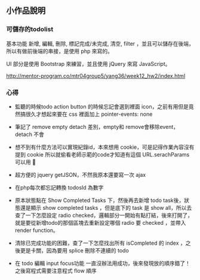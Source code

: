## 小作品說明

### 可儲存的todolist
基本功能 新增, 編輯, 刪除, 標記完成/未完成, 清空, filter ，並且可以儲存在後端，所以有做前後端的串接，是使用 php 來寫的。

UI 部分是使用 Bootstrap 來練習，並且使用 jQuery 來寫 JavaScript。 

http://mentor-program.co/mtr04group5/yang36/week12_hw2/index.html
### 心得

- 監聽的時候todo action button 的時候忘記會選到裡面 icon，之前有用但是竟然搞很久才想起來要在 css 裡面加上 pointer-events: none

- 筆記了 remove empty detach 差別，empty和 remove會移除event，detach 不會

- 想不到有什麼方法可以實現紀錄id，本來想用 cookie，可是記得作業內容沒有提到 cookie 所以就偷看老師示範的code才知道有這個 URL.serachParams 可以用 🤭

- 超方便的 jquery getJSON，不然我原本還要寫一次 ajax

- 在php每次都忘記轉換 todosId 為數字

- 原本狀態點在 Show Completed Tasks 下，然後再去新增 todo task後，狀態還是顯示 show completed tasks ，但是底下的 task 是 show all，所以去查了一下怎麼設定 radio checked，邏輯部分一開始有點打結，後來打開了，就是要從新增todo的那個區塊去重新設定哪個 radio 要 checked ，並帶入 render function。

- 清除已完成功能的困難，查了一下怎麼找出所有 isCompleted 的 index ，之後更是卡關，因為要用 splice 刪除不連續的 todo

- 在 todo 編輯 input focus功能 一直沒辦法用成功，後來發現放的順序錯了！ 之後寫程式需要注意程式 flow 順序

